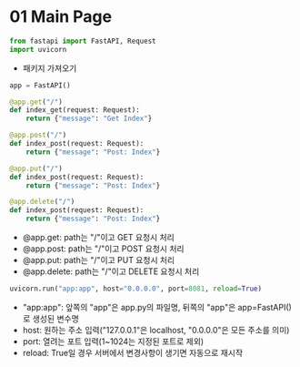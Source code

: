 # 01 Main Page

```python 
from fastapi import FastAPI, Request
import uvicorn
```
- 패키지 가져오기

```python
app = FastAPI()

@app.get("/")
def index_get(request: Request):
    return {"message": "Get Index"}

@app.post("/")
def index_post(request: Request):
    return {"message": "Post: Index"}

@app.put("/")
def index_post(request: Request):
    return {"message": "Post: Index"}

@app.delete("/")
def index_post(request: Request):
    return {"message": "Post: Index"}
```
- @app.get:    path는 "/"이고 GET 요청시 처리
- @app.post:   path는 "/"이고 POST 요청시 처리
- @app.put:    path는 "/"이고 PUT 요청시 처리
- @app.delete: path는 "/"이고 DELETE 요청시 처리

```python
uvicorn.run("app:app", host="0.0.0.0", port=8081, reload=True)
```
- "app:app": 앞쪽의 "app"은 app.py의 파일명, 뒤쪽의 "app"은 app=FastAPI()로 생성된 변수명
- host:      원하는 주소 입력("127.0.0.1"은 localhost, "0.0.0.0"은 모든 주소를 의미)
- port:      열려는 포트 입력(1~1024는 지정된 포트로 제외)
- reload:    True일 경우 서버에서 변경사항이 생기면 자동으로 재시작